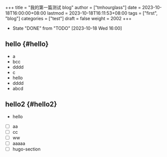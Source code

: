 +++
title = "我的第一篇测试 blog"
author = ["tmhourglass"]
date = 2023-10-18T16:00:00+08:00
lastmod = 2023-10-18T16:11:53+08:00
tags = ["first", "blog"]
categories = ["test"]
draft = false
weight = 2002
+++

-   State "DONE"       from "TODO"       <span class="timestamp-wrapper"><span class="timestamp">[2023-10-18 Wed 16:00]</span></span>


## hello {#hello}

-   a
-   bcc
-   dddd
-   c
-   hello
-   dddd
-   abcd


## hello2 {#hello2}

-   hello
-   [ ] aa
-   [ ] cc
-   [ ] ww
-   [ ] aaaaa
-   [ ] hugo-section

